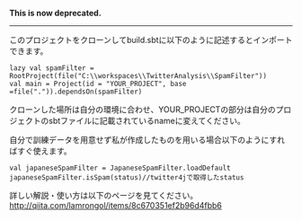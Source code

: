 **This is now deprecated.**

----------------------------------------------------------------------

このプロジェクトをクローンしてbuild.sbtに以下のように記述するとインポートできます。

	lazy val spamFilter = RootProject(file("C:\\workspaces\\TwitterAnalysis\\SpamFilter"))
	val main = Project(id = "YOUR_PROJECT", base =file(".")).dependsOn(spamFilter)

クローンした場所は自分の環境に合わせ、YOUR_PROJECTの部分は自分のプロジェクトのsbtファイルに記載されているnameに変えてください。
	
自分で訓練データを用意せず私が作成したものを用いる場合以下のようにすればすぐ使えます。

	val japaneseSpamFilter = JapaneseSpamFilter.loadDefault
	japaneseSpamFilter.isSpam(status)//twitter4jで取得したstatus

詳しい解説・使い方は以下のページを見てください。
http://qiita.com/lamrongol/items/8c670351ef2b96d4fbb6

